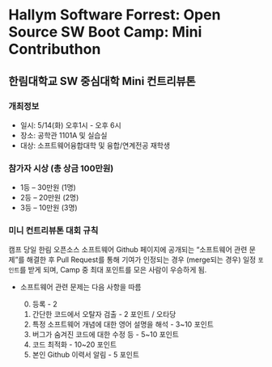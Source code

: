 # Hallym Software Forrest: Open Source SW Boot Camp: Mini Contributhon

## 한림대학교 SW 중심대학 Mini 컨트리뷰톤

### 개최정보
- 일시: 5/14(화) 오후1시 - 오후 6시
- 장소: 공학관 1101A 및 실습실
- 대상: 소프트웨어융합대학 및 융합/연계전공 재학생

### 참가자 시상 (총 상금 100만원)
- 1등 – 30만원 (1명)
- 2등 – 20만원 (2명)
- 3등 – 10만원 (3명)


### 미니 컨트리뷰톤 대회 규칙
캠프 당일 한림 오픈소스 소프트웨어 Github 페이지에 공개되는 “소프트웨어 관련 문제”를 해결한 후 Pull Request를 통해 기여가 인정되는 경우 (merge되는 경우) 일정 ```포인트```를 받게 되며, Camp 중 최대 포인트를 모은 사람이 우승하게 됨.

- 소프트웨어 관련 문제는 다음 사항을 따름

  0) 등록 - 2 
  1) 간단한 코드에서 오탈자 검출 - 2 포인트 / 오타당
  2) 특정 소프트웨어 개념에 대한 영어 설명을 해석 - 3~10 포인트
  3) 버그가 숨겨진 코드에 대한 수정 등 - 5~10 포인트
  4) 코드 최적화 - 10~20 포인트
  5) 본인 Github 이력서 알림 - 5 포인트 

